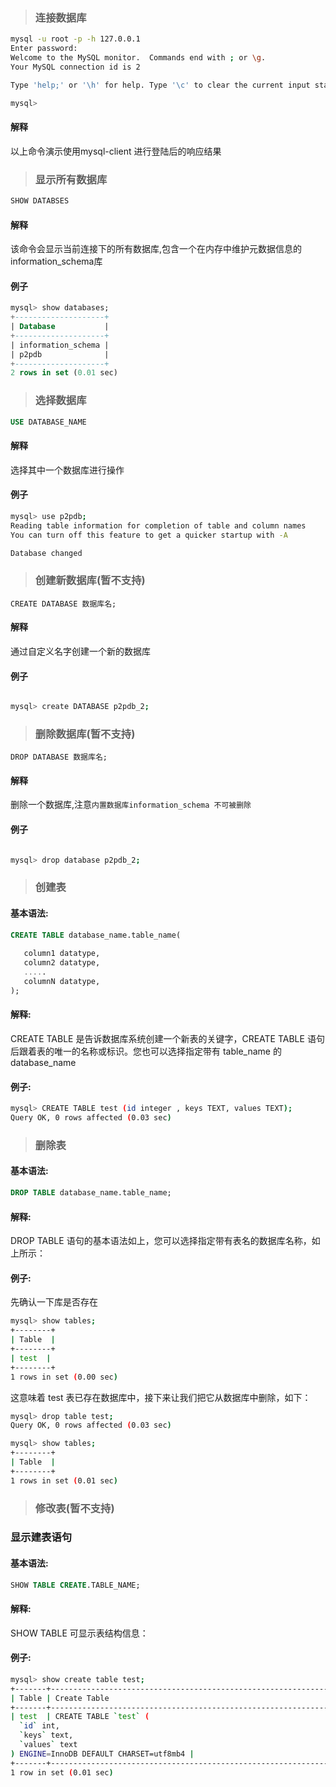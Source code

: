 
> ### 连接数据库


```bash
mysql -u root -p -h 127.0.0.1
Enter password:
Welcome to the MySQL monitor.  Commands end with ; or \g.
Your MySQL connection id is 2

Type 'help;' or '\h' for help. Type '\c' to clear the current input statement.

mysql>
```
#### 解释
以上命令演示使用mysql-client 进行登陆后的响应结果



> ### 显示所有数据库

```sql 
SHOW DATABSES
```
#### 解释
该命令会显示当前连接下的所有数据库,包含一个在内存中维护元数据信息的information_schema库



#### 例子
```sql
mysql> show databases;
+--------------------+
| Database           |
+--------------------+
| information_schema |
| p2pdb              |
+--------------------+
2 rows in set (0.01 sec)

```

> ### 选择数据库

```SQL 
USE DATABASE_NAME
```

#### 解释
选择其中一个数据库进行操作

#### 例子

```bash
mysql> use p2pdb;
Reading table information for completion of table and column names
You can turn off this feature to get a quicker startup with -A

Database changed
```

> ### 创建新数据库(暂不支持)
```
CREATE DATABASE 数据库名;
```
#### 解释
通过自定义名字创建一个新的数据库

#### 例子
```bash

mysql> create DATABASE p2pdb_2;

```

> ### 删除数据库(暂不支持)
```
DROP DATABASE 数据库名;
```
#### 解释
删除一个数据库,注意`内置数据库information_schema 不可被删除`

#### 例子
```bash

mysql> drop database p2pdb_2;

```



> ### 创建表
#### 基本语法:
 <!-- -- column1 datatype  PRIMARY KEY(one or more columns), -->
```sql
CREATE TABLE database_name.table_name(
  
   column1 datatype,
   column2 datatype,
   .....
   columnN datatype,
);

```

#### 解释:
CREATE TABLE 是告诉数据库系统创建一个新表的关键字，CREATE TABLE 语句后跟着表的唯一的名称或标识。您也可以选择指定带有 table_name 的 database_name


#### 例子:

```bash
mysql> CREATE TABLE test (id integer , keys TEXT, values TEXT);
Query OK, 0 rows affected (0.03 sec)
```

> ### 删除表
#### 基本语法:
```sql
DROP TABLE database_name.table_name;

```

#### 解释:
DROP TABLE 语句的基本语法如上，您可以选择指定带有表名的数据库名称，如上所示：

#### 例子:
先确认一下库是否存在
```bash
mysql> show tables;
+--------+
| Table  |
+--------+
| test  |
+--------+
1 rows in set (0.00 sec)
```

这意味着 test 表已存在数据库中，接下来让我们把它从数据库中删除，如下：
```bash
mysql> drop table test;
Query OK, 0 rows affected (0.03 sec)

mysql> show tables;
+--------+
| Table  |
+--------+
1 rows in set (0.01 sec)
```

> ### 修改表(暂不支持)


### 显示建表语句
#### 基本语法:
```sql
SHOW TABLE CREATE.TABLE_NAME;

```

#### 解释:
SHOW TABLE 可显示表结构信息：

#### 例子:

```bash
mysql> show create table test;
+-------+----------------------------------------------------------------------------------------------------------+
| Table | Create Table                                                                                             |
+-------+----------------------------------------------------------------------------------------------------------+
| test  | CREATE TABLE `test` (
  `id` int,
  `keys` text,
  `values` text
) ENGINE=InnoDB DEFAULT CHARSET=utf8mb4 |
+-------+----------------------------------------------------------------------------------------------------------+
1 row in set (0.01 sec)
```
